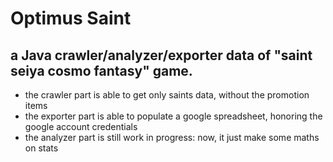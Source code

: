 # Optimus Saint

## a Java crawler/analyzer/exporter data of "saint seiya cosmo fantasy" game.

* the crawler  part is able to get only saints data, without the promotion items
* the exporter part is able to populate a google spreadsheet, honoring the google account credentials
* the analyzer part is still work in progress: now, it just make some maths on stats

